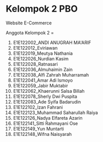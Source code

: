 # Kelompok 2 PBO

Website E-Commerce

Anggota Kelompok 2  =

1. E1E122002_ANDI ANUGRAH MA'ARIF
2. E1E122012_Eviriawan
3. E1E122019_Meutya Nathania
4. E1E122026_Nurdian Kasim
5. E1E122028_Ratnasari
6. E1E122036_Almuhaimin Zain
7. E1E122038_Alfi Zahrah Muharramah
8. E1E122041_Amar Adi Ismoyo
9. E1E122059_Jabir Muktabir
10. E1E122062_Khaerunni Salsa Billah
11. E1E122078_Sherly Dwi Puspita
12. E1E122083_Ade Syifa Badarudin
13. E1E122102_Izan Fahrani
14. E1E122123_Muhammad Saharullah Raiya
15. E1E122126_Nadya Elfareta Azarin
16. E1E122141_Sitti Rahmayani Ose
17. E1E122149_Yun Muntarti
18. E1E122148_Wifna Naisyarah
